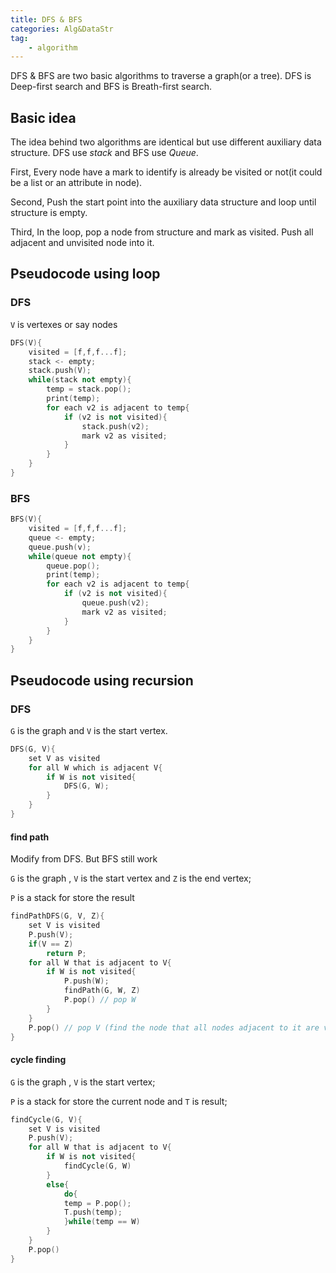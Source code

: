 ```yaml
---
title: DFS & BFS
categories: Alg&DataStr
tag:
    - algorithm
---
```


DFS & BFS are two basic algorithms to traverse a graph(or a tree). DFS is Deep-first search and BFS is Breath-first search.

## Basic idea

The idea behind two algorithms are identical but use different auxiliary data structure. DFS use _stack_ and BFS use _Queue_.

First, Every node have a mark to identify is already be visited or not(it could be a list or an attribute in node).

Second, Push the start point into the auxiliary data structure and loop until structure is empty.

Third, In the loop, pop a node from structure and mark as visited. Push all adjacent and unvisited node into it.

## Pseudocode using loop

### DFS

`V` is vertexes or say nodes

```cpp
DFS(V){
    visited = [f,f,f...f];
    stack <- empty;
    stack.push(V);
    while(stack not empty){
        temp = stack.pop();
        print(temp);
        for each v2 is adjacent to temp{
            if (v2 is not visited){
                stack.push(v2);
                mark v2 as visited;
            }
        }
    }
}
```

### BFS

```cpp
BFS(V){
    visited = [f,f,f...f];
    queue <- empty;
    queue.push(v);
    while(queue not empty){
        queue.pop();
        print(temp);
        for each v2 is adjacent to temp{
            if (v2 is not visited){
                queue.push(v2);
                mark v2 as visited;
            }
        }
    }
}
```

## Pseudocode using recursion

### DFS

`G` is the graph and `V` is the start vertex.

```cpp
DFS(G, V){
    set V as visited
    for all W which is adjacent V{
        if W is not visited{
            DFS(G, W);
        }
    }
}
```

#### find path

Modify from DFS. But BFS still work

`G` is the graph , `V` is the start vertex and `Z` is the end vertex;

`P` is a stack for store the result

```cpp
findPathDFS(G, V, Z){
    set V is visited
    P.push(V);
    if(V == Z)
        return P;
    for all W that is adjacent to V{
        if W is not visited{
            P.push(W);
            findPath(G, W, Z)
            P.pop() // pop W
        }
    }
    P.pop() // pop V (find the node that all nodes adjacent to it are visited and It is not target)
}
```

#### cycle finding

`G` is the graph , `V` is the start vertex;

`P` is a stack for store the current node and `T` is result;

```cpp
findCycle(G, V){
    set V is visited
    P.push(V);
    for all W that is adjacent to V{
        if W is not visited{
            findCycle(G, W)
        }
        else{
            do{
            temp = P.pop();
            T.push(temp);
            }while(temp == W)
        }
    }
    P.pop()
}
```
